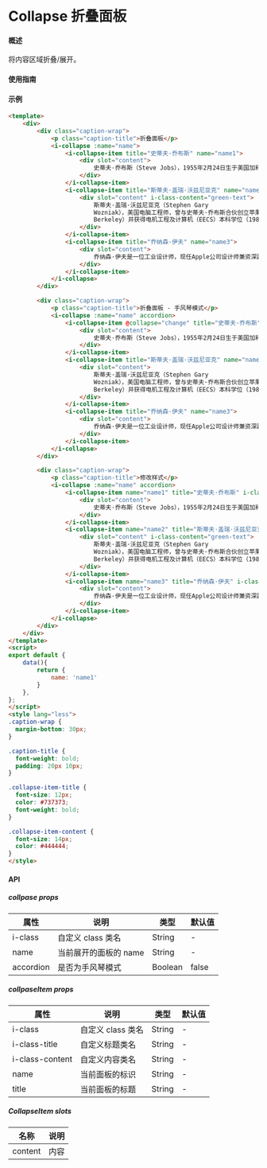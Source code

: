 # Collapse 折叠面板

#### 概述

将内容区域折叠/展开。

#### 使用指南

#### 示例

``` html
<template>
    <div>
        <div class="caption-wrap">
            <p class="caption-title">折叠面板</p>
            <i-collapse :name="name">
                <i-collapse-item title="史蒂夫·乔布斯" name="name1">
                    <div slot="content">
                        史蒂夫·乔布斯（Steve Jobs），1955年2月24日生于美国加利福尼亚州旧金山，美国发明家、企业家、美国苹果公司联合创办人。
                    </div>
                </i-collapse-item>
                <i-collapse-item title="斯蒂夫·盖瑞·沃兹尼亚克" name="name2">
                    <div slot="content" i-class-content="green-text">
                        斯蒂夫·盖瑞·沃兹尼亚克（Stephen Gary
                        Wozniak），美国电脑工程师，曾与史蒂夫·乔布斯合伙创立苹果电脑（今之苹果公司）。斯蒂夫·盖瑞·沃兹尼亚克曾就读于美国科罗拉多大学，后转学入美国著名高等学府加州大学伯克利分校（UC
                        Berkeley）并获得电机工程及计算机（EECS）本科学位（1987年）。
                    </div>
                </i-collapse-item>
                <i-collapse-item title="乔纳森·伊夫" name="name3">
                    <div slot="content">
                        乔纳森·伊夫是一位工业设计师，现任Apple公司设计师兼资深副总裁，英国爵士。他曾参与设计了iPod，iMac，iPhone，iPad等众多苹果产品。除了乔布斯，他是对苹果那些著名的产品最有影响力的人。
                    </div>
                </i-collapse-item>
            </i-collapse>
        </div>

        <div class="caption-wrap">
            <p class="caption-title">折叠面板 - 手风琴模式</p>
            <i-collapse :name="name" accordion>
                <i-collapse-item @collapse="change" title="史蒂夫·乔布斯" name="name1">
                    <div slot="content">
                        史蒂夫·乔布斯（Steve Jobs），1955年2月24日生于美国加利福尼亚州旧金山，美国发明家、企业家、美国苹果公司联合创办人。
                    </div>
                </i-collapse-item>
                <i-collapse-item title="斯蒂夫·盖瑞·沃兹尼亚克" name="name2">
                    <div slot="content">
                        斯蒂夫·盖瑞·沃兹尼亚克（Stephen Gary
                        Wozniak），美国电脑工程师，曾与史蒂夫·乔布斯合伙创立苹果电脑（今之苹果公司）。斯蒂夫·盖瑞·沃兹尼亚克曾就读于美国科罗拉多大学，后转学入美国著名高等学府加州大学伯克利分校（UC
                        Berkeley）并获得电机工程及计算机（EECS）本科学位（1987年）。
                    </div>
                </i-collapse-item>
                <i-collapse-item title="乔纳森·伊夫" name="name3">
                    <div slot="content">
                        乔纳森·伊夫是一位工业设计师，现任Apple公司设计师兼资深副总裁，英国爵士。他曾参与设计了iPod，iMac，iPhone，iPad等众多苹果产品。除了乔布斯，他是对苹果那些著名的产品最有影响力的人。
                    </div>
                </i-collapse-item>
            </i-collapse>
        </div>

        <div class="caption-wrap">
            <p class="caption-title">修改样式</p>
            <i-collapse :name="name" accordion>
                <i-collapse-item name="name1" title="史蒂夫·乔布斯" i-class-title="collapse-item-title" i-class-content="collapse-item-content">
                    <div slot="content">
                        史蒂夫·乔布斯（Steve Jobs），1955年2月24日生于美国加利福尼亚州旧金山，美国发明家、企业家、美国苹果公司联合创办人。
                    </div>
                </i-collapse-item>
                <i-collapse-item name="name2" title="斯蒂夫·盖瑞·沃兹尼亚克" i-class-title="collapse-item-title" i-class-content="collapse-item-content">
                    <div slot="content" i-class-content="green-text">
                        斯蒂夫·盖瑞·沃兹尼亚克（Stephen Gary
                        Wozniak），美国电脑工程师，曾与史蒂夫·乔布斯合伙创立苹果电脑（今之苹果公司）。斯蒂夫·盖瑞·沃兹尼亚克曾就读于美国科罗拉多大学，后转学入美国著名高等学府加州大学伯克利分校（UC
                        Berkeley）并获得电机工程及计算机（EECS）本科学位（1987年）。
                    </div>
                </i-collapse-item>
                <i-collapse-item name="name3" title="乔纳森·伊夫" i-class-title="collapse-item-title" i-class-content="collapse-item-content">
                    <div slot="content">
                        乔纳森·伊夫是一位工业设计师，现任Apple公司设计师兼资深副总裁，英国爵士。他曾参与设计了iPod，iMac，iPhone，iPad等众多苹果产品。除了乔布斯，他是对苹果那些著名的产品最有影响力的人。
                    </div>
                </i-collapse-item>
            </i-collapse>
        </div>
    </div>
</template>
<script>
export default {
    data(){
        return {
            name: 'name1'
        }
    },
};
</script>
<style lang="less">
.caption-wrap {
  margin-bottom: 30px;
}

.caption-title {
  font-weight: bold;
  padding: 20px 10px;
}

.collapse-item-title {
  font-size: 12px;
  color: #737373;
  font-weight: bold;
}

.collapse-item-content {
  font-size: 14px;
  color: #444444;
}
</style>

```

#### API

##### collpase props

| 属性      | 说明                  | 类型    | 默认值 |
|-----------|---------------------|---------|--------|
| i-class   | 自定义 class 类名     | String  | -      |
| name      | 当前展开的面板的 name | String  | -      |
| accordion | 是否为手风琴模式      | Boolean | false  |

##### collpaseItem props

| 属性            | 说明              | 类型   | 默认值 |
|-----------------|-----------------|--------|--------|
| i-class         | 自定义 class 类名 | String | -      |
| i-class-title   | 自定义标题类名    | String | -      |
| i-class-content | 自定义内容类名    | String | -      |
| name            | 当前面板的标识    | String | -      |
| title           | 当前面板的标题    | String | -      |

##### CollapseItem slots

| 名称    | 说明 |
|---------|----|
| content | 内容 |